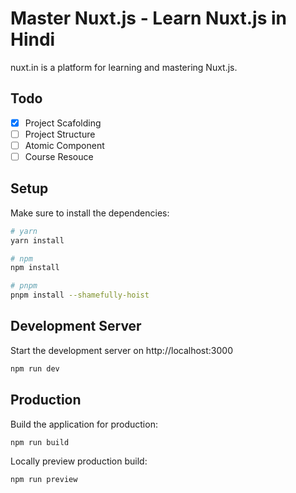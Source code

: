 # Master Nuxt.js - Learn Nuxt.js in Hindi

nuxt.in is a platform for learning and mastering Nuxt.js.

## Todo

- [x] Project Scafolding
- [ ] Project Structure
- [ ] Atomic Component
- [ ] Course Resouce

## Setup

Make sure to install the dependencies:

```bash
# yarn
yarn install

# npm
npm install

# pnpm
pnpm install --shamefully-hoist
```

## Development Server

Start the development server on http://localhost:3000

```bash
npm run dev
```

## Production

Build the application for production:

```bash
npm run build
```

Locally preview production build:

```bash
npm run preview
```

